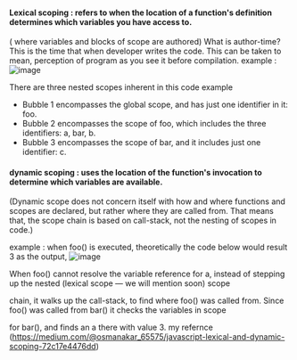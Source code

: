 #### Lexical scoping : refers to when the location of a function's definition determines which variables you have access to.
( where variables and blocks of scope are authored)
What is author-time?
This is the time that when developer writes the code. This can be taken to mean, perception of program as you see it before compilation.
example :
![image](https://github.com/alaa-abuhani/Mastering-JavaScript-in-20Days/assets/65255601/8dcdda10-4685-49da-9a8f-063b6975ed17)

There are three nested scopes inherent in this code example
* Bubble 1 encompasses the global scope, and has just one identifier in it: foo.
* Bubble 2 encompasses the scope of foo, which includes the three identifiers: a, bar, b.
* Bubble 3 encompasses the scope of bar, and it includes just one identifier: c.



#### dynamic scoping : uses the location of the function's invocation to determine which variables are available.
(Dynamic scope does not concern itself with how and where functions and scopes are declared, but rather where they are called from. That means that, the scope chain is based on call-stack, not the nesting of scopes in code.)

example : when foo() is executed, theoretically the code below would result 3 as the output,
![image](https://github.com/alaa-abuhani/Mastering-JavaScript-in-20Days/assets/65255601/0885956f-7f8d-48b5-a1f8-5de3fe4b4c0d)

When foo() cannot resolve the variable reference for a, instead of stepping up the nested (lexical scope — we will mention soon) scope 

chain, it walks up the call-stack, to find where foo() was called from. Since foo() was called from bar() it checks the variables in scope

 for bar(), and finds an a there with value 3.
my refernce (https://medium.com/@osmanakar_65575/javascript-lexical-and-dynamic-scoping-72c17e4476dd)

